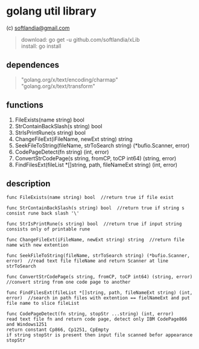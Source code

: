 # golang util library #

(c) softlandia@gmail.com

>download: go get -u github.com/softlandia/xLib  
>install: go install

## dependences ##

>"golang.org/x/text/encoding/charmap"  
>"golang.org/x/text/transform"

## functions ##

1. FileExists(name string) bool
2. StrContainBackSlash(s string) bool
3. StrIsPrintRune(s string) bool
4. ChangeFileExt(iFileName, newExt string) string
5. SeekFileToString(fileName, strToSearch string) (*bufio.Scanner, error)
6. CodePageDetect(fn string) (int, error)
7. ConvertStrCodePage(s string, fromCP, toCP int64) (string, error)
8. FindFilesExt(fileList *[]string, path, fileNameExt string) (int, error)

## description ##

    func FileExists(name string) bool  //return true if file exist

    func StrContainBackSlash(s string) bool  //return true if string s consist rune back slash '\'

    func StrIsPrintRune(s string) bool  //return true if input string consists only of printable rune

    func ChangeFileExt(iFileName, newExt string) string  //return file name with new extention

    func SeekFileToString(fileName, strToSearch string) (*bufio.Scanner, error)  //read text file fileName and return Scanner at line strToSearch

    func ConvertStrCodePage(s string, fromCP, toCP int64) (string, error)  //convert string from one code page to another

    func FindFilesExt(fileList *[]string, path, fileNameExt string) (int, error)  //search in path files with extention == fielNameExt and put file name to slice fileList

    func CodePageDetect(fn string, stopStr ...string) (int, error)  
    read text file fn and return code page, detect only IBM CodePage866 and Windows1251  
    return constant Cp866, Cp1251, CpEmpty
    if string stopStr is present then input file scanned befor appearance stopStr

